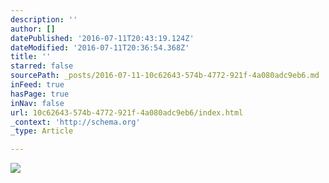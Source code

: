 ```yaml
---
description: ''
author: []
datePublished: '2016-07-11T20:43:19.124Z'
dateModified: '2016-07-11T20:36:54.368Z'
title: ''
starred: false
sourcePath: _posts/2016-07-11-10c62643-574b-4772-921f-4a080adc9eb6.md
inFeed: true
hasPage: true
inNav: false
url: 10c62643-574b-4772-921f-4a080adc9eb6/index.html
_context: 'http://schema.org'
_type: Article

---
```

![](https://the-grid-user-content.s3-us-west-2.amazonaws.com/badc66e1-01ac-4b12-9b8f-7b58352f6df7.jpg)